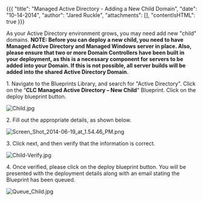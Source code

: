 {{{
  "title": "Managed Active Directory - Adding a New Child Domain",
  "date": "10-14-2014",
  "author": "Jared Ruckle",
  "attachments": [],
  "contentIsHTML": true
}}}

<p>As your Active Directory environment grows, you may need add new "child" domains. <strong>NOTE: Before you can deploy a new child, you need to have Managed Active Directory and Managed Windows server in place. <strong>Also, please ensure that two or more Domain Controllers have been built in your deployment, as this is a necessary component for servers to be added into your Domain. If this is not possible, all server builds will be added into the shared Active Directory Domain.</strong></strong>
</p>
<p>1. Navigate to the Blueprints Library, and search for "Active Directory". Click on the “<strong>CLC Managed Active Directory – New Child</strong>" Blueprint. Click on the deploy blueprint button.</p>
<p><img src="https://t3n.zendesk.com/attachments/token/XOGsQO84SHAiWnaZq7DAgga5Z/?name=Child.jpg" alt="Child.jpg" />
</p>
<p>2.&nbsp;Fill out the appropriate details, as shown below.</p>
<p><img src="https://t3n.zendesk.com/attachments/token/uTdbFfjWX4bZnF2IeG0xVGqFT/?name=Screen+Shot+2014-06-19+at+1.54.46+PM.png" alt="Screen_Shot_2014-06-19_at_1.54.46_PM.png" />
</p>

<p>3. Click next, and then verify that the information is correct.</p>
<p><img src="https://t3n.zendesk.com/attachments/token/FTwAOi5yuja5DsEP8Scb3xyS9/?name=Child-Verify.jpg" alt="Child-Verify.jpg" />
</p>

<p>4.&nbsp;Once verified, please click on the deploy blueprint button. You will be presented with the deployment details along with an email stating the Blueprint has been queued.</p>
<p><img src="https://t3n.zendesk.com/attachments/token/c5pOtXGVNHprMzE2GGrSbbuPw/?name=Queue_Child.jpg" alt="Queue_Child.jpg" />
</p>
